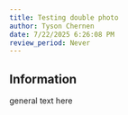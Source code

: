 ```yaml
---
title: Testing double photo
author: Tyson Chernen
date: 7/22/2025 6:26:08 PM
review_period: Never
---
```


## Information
general text here

